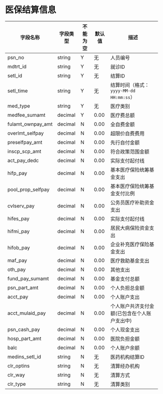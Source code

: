 # 医保结算信息

| 字段名称 | 字段类型 | 不能为空 | 默认值 | 描述 |
| -------- | -------- | -------- | ------ | ---- |
| psn_no | string | Y | 无 | 人员编号 |
| mdtrt_id | string | Y | 无 | 就诊ID  |
| setl_id | string | Y | 无 | 结算ID  |
| setl_time | string | Y | 无 | 结算时间（格式：`yyyy-MM-dd HH:mm:ss`） |
| med_type | string | Y | 无 | 医疗类别 |
| medfee_sumamt | decimal | Y | 0.00 | 医疗费总额 |
| fulamt_ownpay_amt | decimal | N | 0.00 | 全自费金额 |
| overlmt_selfpay | decimal | N | 0.00 | 超限价自费费用 |
| preselfpay_amt | decimal | N | 0.00 | 先行自付金额 |
| inscp_scp_amt | decimal | N | 0.00 | 符合政策范围金额 |
| act_pay_dedc | decimal | N | 0.00 | 实际支付起付线 |
| hifp_pay | decimal | N | 0.00 | 基本医疗保险统筹基金支出 |
| pool_prop_selfpay | decimal | N | 0.00 | 基本医疗保险统筹基金支付比例 |
| cvlserv_pay | decimal | N | 0.00 | 公务员医疗补助资金支出 |
| hifes_pay | decimal | N | 0.00 | 实际支付起付线 |
| hifmi_pay | decimal | N | 0.00 | 居民大病保险资金支出 |
| hifob_pay | decimal | N | 0.00 | 企业补充医疗保险基金支出 |
| maf_pay | decimal | N | 0.00 | 医疗救助基金支出 |
| oth_pay | decimal | N | 0.00 | 其他支出 |
| fund_pay_sumamt | decimal | N | 0.00 | 基金支付总额  |
| psn_part_amt | decimal | N | 0.00 | 个人负担总金额 |
| acct_pay | decimal | N | 0.00 | 个人账户支出 |
| acct_mulaid_pay | decimal | N | 0.00 | 个人账户共济支付金额(已包含在个人账户支出中) |
| psn_cash_pay | decimal | N | 0.00 | 个人现金支出 |
| hosp_part_amt | decimal | N | 0.00 | 医院负担金额 |
| balc | decimal | N | 0.00 | 个人账户余额 |
| medins_setl_id | string | N | 无 | 医药机构结算ID |
| clr_optins | string | N | 无 | 清算经办机构  |
| clr_way | string | N | 无 | 清算方式 |
| clr_type | string | N | 无 | 清算类别 |